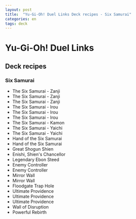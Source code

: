 ```yaml
---
layout: post
title:  "Yu-Gi-Oh! Duel Links Deck recipes - Six Samurai"
categories: en
tags: deck
---
```


# Yu-Gi-Oh! Duel Links

## Deck recipes

### Six Samurai

- The Six Samurai - Zanji
- The Six Samurai - Zanji
- The Six Samurai - Zanji
- The Six Samurai - Irou
- The Six Samurai - Irou
- The Six Samurai - Irou
- The Six Samurai - Kamon
- The Six Samurai - Yaichi
- The Six Samurai - Yaichi
- Hand of the Six Samurai
- Hand of the Six Samurai
- Great Shogun Shien
- Enishi, Shien's Chancellor
- Legendary Ebon Steed
- Enemy Controller
- Enemy Controller
- Mirror Wall
- Mirror Wall
- Floodgate Trap Hole
- Ultimate Providence
- Ultimate Providence
- Ultimate Providence
- Wall of Disruption
- Powerful Rebirth
